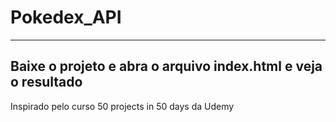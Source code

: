 # Pokedex_API
--- 
Baixe o projeto e abra o arquivo index.html e veja o resultado
--- 
Inspirado pelo curso 50 projects in 50 days da Udemy
